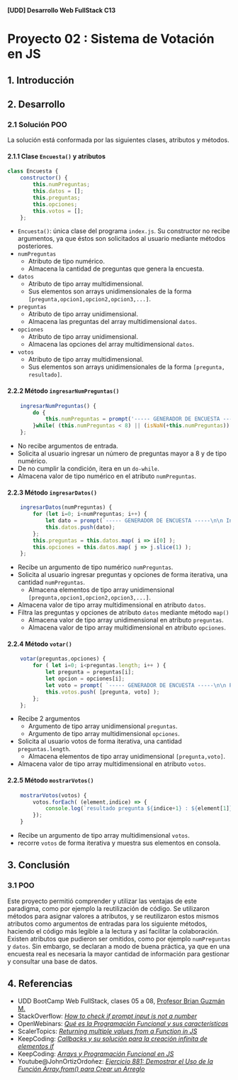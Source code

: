**\[UDD] Desarrollo Web FullStack C13**

# Proyecto 02 : Sistema de Votación en JS



## 1. Introducción

## 2. Desarrollo

### 2.1 Solución POO

La solución está conformada por las siguientes clases, atributos y métodos.

#### 2.1.1 Clase `Encuesta()` y atributos

```JavaScript
class Encuesta {
    constructor() {
        this.numPreguntas;
        this.datos = [];
        this.preguntas;
        this.opciones;
        this.votos = [];
    };    
```

- `Encuesta()`: única clase del programa `index.js`. Su constructor no recibe argumentos, ya que éstos son solicitados al usuario mediante métodos posteriores.
- `numPreguntas`
  - Atributo de tipo numérico.
  - Almacena la cantidad de preguntas que genera la encuesta.
- `datos` 
  - Atributo de tipo array multidimensional.
  - Sus elementos son arrays unidimensionales de la forma `[pregunta,opcion1,opcion2,opcion3,...]`. 
- `preguntas`
  - Atributo de tipo array unidimensional.
  - Almacena las preguntas del array multidimensional `datos`.
- `opciones`
  - Atributo de tipo array unidimensional.
  - Almacena las opciones del array multidimensional `datos`. 
- `votos`
  - Atributo de tipo array multidimensional.
  - Sus elementos son arrays unidimensionales de la forma `[pregunta, resultado]`. 



#### 2.2.2 Método `ingresarNumPreguntas()`

```JavaScript
    ingresarNumPreguntas() {
        do {
            this.numPreguntas = prompt('----- GENERADOR DE ENCUESTA -----\n\n Ingrese la cantidad de preguntas para la encuesta\n\n (cantidad debe ser igual o mayor a 8)');
        }while( (this.numPreguntas < 8) || (isNaN(+this.numPreguntas)) );
    };
```

- No recibe argumentos de entrada.
- Solicita al usuario ingresar un número de preguntas mayor a 8 y de tipo numérico.
- De no cumplir la condición, itera en un `do-while`.
- Almacena valor de tipo numérico en el atributo `numPreguntas`.



#### 2.2.3 Método `ingresarDatos()`

```JavaScript
    ingresarDatos(numPreguntas) {
        for (let i=0; i<numPreguntas; i++) {
            let dato = prompt(`----- GENERADOR DE ENCUESTA -----\n\n Ingrese la pregunta ${i+1} en formato:\n\n Pregunta ${i+1},respuesta 1,respuesta 2,respuesta 3,....`).split(",");
            this.datos.push(dato);
        };
        this.preguntas = this.datos.map( i => i[0] );
        this.opciones = this.datos.map( j => j.slice(1) );
    };
```

  - Recibe un argumento de tipo numérico `numPreguntas`.
  - Solicita al usuario ingresar preguntas y opciones de forma iterativa, una cantidad `numPreguntas`.
    - Almacena elementos de tipo array unidimensional `[pregunta,opcion1,opcion2,opcion3,...]`.
  - Almacena valor de tipo array multidimensional en atributo `datos`.
  - Filtra las preguntas y opciones de atributo `datos` mediante método `map()`
    - Almacena valor de tipo array unidimensional en atributo `preguntas`.
    - Almacena valor de tipo array multidimensional en atributo `opciones`.


#### 2.2.4 Método `votar()`
```JavaScript
    votar(preguntas,opciones) {
        for ( let i=0; i<preguntas.length; i++ ) {
            let pregunta = preguntas[i];
            let opcion = opciones[i];
            let voto = prompt( `----- GENERADOR DE ENCUESTA -----\n\n Pregunta ${i+1}:    ${pregunta}\n\n- ${opcion.join('\n- ' )}` );
            this.votos.push( [pregunta, voto] );
        };
    };
```
- Recibe 2 argumentos
  - Argumento de tipo array unidimensional `preguntas`.
  - Argumento de tipo array multidimensional `opciones`.
- Solicita al usuario votos de forma iterativa, una cantidad `preguntas.length`.
  - Almacena elementos de tipo array unidimensional `[pregunta,voto]`.
- Almacena valor de tipo array multidimensional en atributo `votos`.   

#### 2.2.5 Método `mostrarVotos()`

```JavaScript
    mostrarVotos(votos) {
        votos.forEach( (element,indice) => {
            console.log(`resultado pregunta ${indice+1} : ${element[1]}`);
        });
    }
```
  - Recibe un argumento de tipo array multidimensional `votos`.
  - recorre `votos` de forma iterativa y muestra sus elementos en consola.
## 3. Conclusión

### 3.1 POO
Este proyecto permitió comprender y utilizar las ventajas de este paradigma, como por ejemplo la reutilización de código. Se utilizaron métodos para asignar valores a atributos, y se reutilizaron estos mismos atributos como argumentos de entradas para los siguiente métodos, haciendo el código más legible a la lectura y así facilitar la colaboración.
Existen atributos que pudieron ser omitidos, como por ejemplo `numPreguntas` y `datos`. Sin embargo, se declaran a modo de buena práctica, ya que en una encuesta real es necesaria la mayor cantidad de información para gestionar y consultar una base de datos. 

## 4. Referencias
- UDD BootCamp Web FullStack, clases 05 a 08, [Profesor Brian Guzmán M.](https://cl.linkedin.com/in/brianguzman) 
- StackOverflow: [*How to check if prompt input is not a number*](https://stackoverflow.com/questions/36552735/javascript-prompt-while-input-is-not-a-number)
- OpenWebinars: [*Qué es la Programación Funcional y sus características*](https://openwebinars.net/blog/que-es-la-programacion-funcional-y-sus-caracteristicas/)
- ScalerTopics: [*Returning multiple values from a Function in JS*](https://www.scaler.com/topics/javascript-return-multiple-values/)
- KeepCoding: [*Callbacks y su solución para la creación infinita de elementos if*](https://keepcoding.io/blog/que-son-los-callbacks-en-javascript/)
- KeepCoding: [*Arrays y Programación Funcional en JS*](https://keepcoding.io/blog/arrays-y-programacion-funcional-en-javascript/)
- Youtube@JohnOrtizOrdoñez: [*Ejercicio 881: Demostrar el Uso de la Función Array.from() para Crear un Arreglo*](https://www.youtube.com/watch?v=kJM-ste2XOs)
